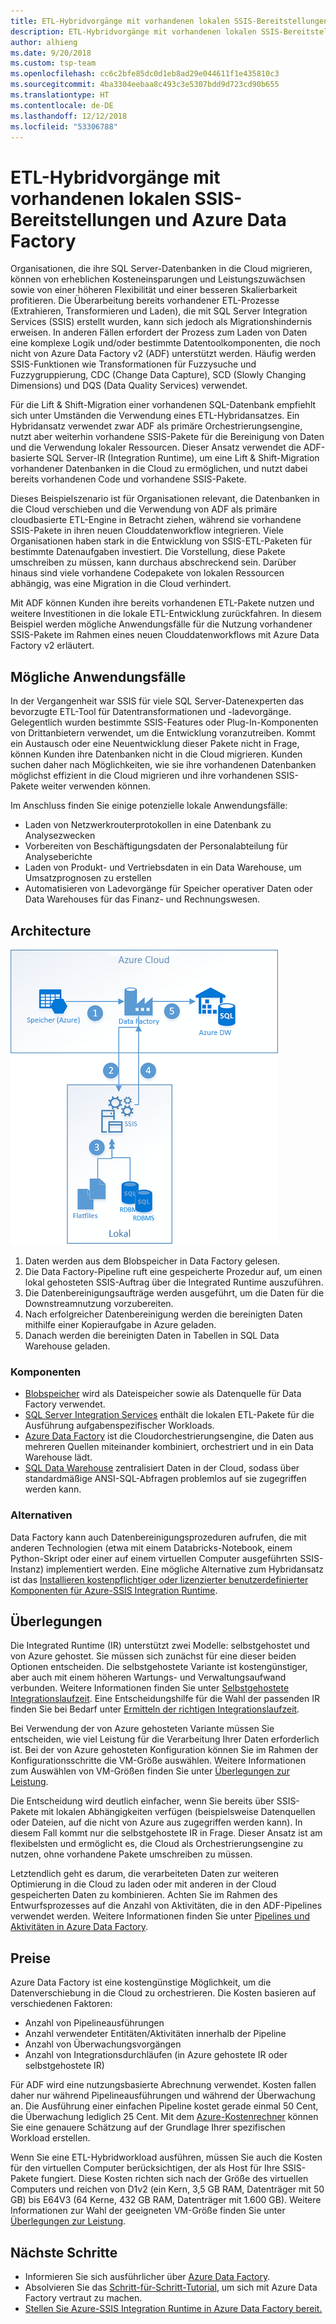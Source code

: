 ```yaml
---
title: ETL-Hybridvorgänge mit vorhandenen lokalen SSIS-Bereitstellungen und Azure Data Factory
description: ETL-Hybridvorgänge mit vorhandenen lokalen SSIS-Bereitstellungen (SQL Server Integration Services) und Azure Data Factory
author: alhieng
ms.date: 9/20/2018
ms.custom: tsp-team
ms.openlocfilehash: cc6c2bfe85dc0d1eb8ad29e044611f1e435810c3
ms.sourcegitcommit: 4ba3304eebaa8c493c3e5307bdd9d723cd90b655
ms.translationtype: HT
ms.contentlocale: de-DE
ms.lasthandoff: 12/12/2018
ms.locfileid: "53306788"
---
```

# <a name="hybrid-etl-with-existing-on-premises-ssis-and-azure-data-factory"></a>ETL-Hybridvorgänge mit vorhandenen lokalen SSIS-Bereitstellungen und Azure Data Factory

Organisationen, die ihre SQL Server-Datenbanken in die Cloud migrieren, können von erheblichen Kosteneinsparungen und Leistungszuwächsen sowie von einer höheren Flexibilität und einer besseren Skalierbarkeit profitieren. Die Überarbeitung bereits vorhandener ETL-Prozesse (Extrahieren, Transformieren und Laden), die mit SQL Server Integration Services (SSIS) erstellt wurden, kann sich jedoch als Migrationshindernis erweisen. In anderen Fällen erfordert der Prozess zum Laden von Daten eine komplexe Logik und/oder bestimmte Datentoolkomponenten, die noch nicht von Azure Data Factory v2 (ADF) unterstützt werden. Häufig werden SSIS-Funktionen wie Transformationen für Fuzzysuche und Fuzzygruppierung, CDC (Change Data Capture), SCD (Slowly Changing Dimensions) und DQS (Data Quality Services) verwendet.

Für die Lift & Shift-Migration einer vorhandenen SQL-Datenbank empfiehlt sich unter Umständen die Verwendung eines ETL-Hybridansatzes. Ein Hybridansatz verwendet zwar ADF als primäre Orchestrierungsengine, nutzt aber weiterhin vorhandene SSIS-Pakete für die Bereinigung von Daten und die Verwendung lokaler Ressourcen. Dieser Ansatz verwendet die ADF-basierte SQL Server-IR (Integration Runtime), um eine Lift & Shift-Migration vorhandener Datenbanken in die Cloud zu ermöglichen, und nutzt dabei bereits vorhandenen Code und vorhandene SSIS-Pakete.

Dieses Beispielszenario ist für Organisationen relevant, die Datenbanken in die Cloud verschieben und die Verwendung von ADF als primäre cloudbasierte ETL-Engine in Betracht ziehen, während sie vorhandene SSIS-Pakete in ihren neuen Clouddatenworkflow integrieren. Viele Organisationen haben stark in die Entwicklung von SSIS-ETL-Paketen für bestimmte Datenaufgaben investiert. Die Vorstellung, diese Pakete umschreiben zu müssen, kann durchaus abschreckend sein. Darüber hinaus sind viele vorhandene Codepakete von lokalen Ressourcen abhängig, was eine Migration in die Cloud verhindert.

Mit ADF können Kunden ihre bereits vorhandenen ETL-Pakete nutzen und weitere Investitionen in die lokale ETL-Entwicklung zurückfahren. In diesem Beispiel werden mögliche Anwendungsfälle für die Nutzung vorhandener SSIS-Pakete im Rahmen eines neuen Clouddatenworkflows mit Azure Data Factory v2 erläutert.

## <a name="potential-use-cases"></a>Mögliche Anwendungsfälle

In der Vergangenheit war SSIS für viele SQL Server-Datenexperten das bevorzugte ETL-Tool für Datentransformationen und -ladevorgänge. Gelegentlich wurden bestimmte SSIS-Features oder Plug-In-Komponenten von Drittanbietern verwendet, um die Entwicklung voranzutreiben. Kommt ein Austausch oder eine Neuentwicklung dieser Pakete nicht in Frage, können Kunden ihre Datenbanken nicht in die Cloud migrieren. Kunden suchen daher nach Möglichkeiten, wie sie ihre vorhandenen Datenbanken möglichst effizient in die Cloud migrieren und ihre vorhandenen SSIS-Pakete weiter verwenden können.

Im Anschluss finden Sie einige potenzielle lokale Anwendungsfälle:

* Laden von Netzwerkrouterprotokollen in eine Datenbank zu Analysezwecken
* Vorbereiten von Beschäftigungsdaten der Personalabteilung für Analyseberichte
* Laden von Produkt- und Vertriebsdaten in ein Data Warehouse, um Umsatzprognosen zu erstellen
* Automatisieren von Ladevorgänge für Speicher operativer Daten oder Data Warehouses für das Finanz- und Rechnungswesen.

## <a name="architecture"></a>Architecture

![Übersicht über die Architektur eines ETL-Hybridprozesses mit Azure Data Factory][architecture-diagram]

1. Daten werden aus dem Blobspeicher in Data Factory gelesen.
2. Die Data Factory-Pipeline ruft eine gespeicherte Prozedur auf, um einen lokal gehosteten SSIS-Auftrag über die Integrated Runtime auszuführen.
3. Die Datenbereinigungsaufträge werden ausgeführt, um die Daten für die Downstreamnutzung vorzubereiten.
4. Nach erfolgreicher Datenbereinigung werden die bereinigten Daten mithilfe einer Kopieraufgabe in Azure geladen.
5. Danach werden die bereinigten Daten in Tabellen in SQL Data Warehouse geladen.

### <a name="components"></a>Komponenten

* [Blobspeicher][docs-blob-storage] wird als Dateispeicher sowie als Datenquelle für Data Factory verwendet.
* [SQL Server Integration Services][docs-ssis] enthält die lokalen ETL-Pakete für die Ausführung aufgabenspezifischer Workloads.
* [Azure Data Factory][docs-data-factory] ist die Cloudorchestrierungsengine, die Daten aus mehreren Quellen miteinander kombiniert, orchestriert und in ein Data Warehouse lädt.
* [SQL Data Warehouse][docs-sql-data-warehouse] zentralisiert Daten in der Cloud, sodass über standardmäßige ANSI-SQL-Abfragen problemlos auf sie zugegriffen werden kann.

### <a name="alternatives"></a>Alternativen

Data Factory kann auch Datenbereinigungsprozeduren aufrufen, die mit anderen Technologien (etwa mit einem Databricks-Notebook, einem Python-Skript oder einer auf einem virtuellen Computer ausgeführten SSIS-Instanz) implementiert werden. Eine mögliche Alternative zum Hybridansatz ist das [Installieren kostenpflichtiger oder lizenzierter benutzerdefinierter Komponenten für Azure-SSIS Integration Runtime](/azure/data-factory/how-to-develop-azure-ssis-ir-licensed-components).

## <a name="considerations"></a>Überlegungen

Die Integrated Runtime (IR) unterstützt zwei Modelle: selbstgehostet und von Azure gehostet. Sie müssen sich zunächst für eine dieser beiden Optionen entscheiden. Die selbstgehostete Variante ist kostengünstiger, aber auch mit einem höheren Wartungs- und Verwaltungsaufwand verbunden. Weitere Informationen finden Sie unter [Selbstgehostete Integrationslaufzeit](/azure/data-factory/concepts-integration-runtime#self-hosted-integration-runtime). Eine Entscheidungshilfe für die Wahl der passenden IR finden Sie bei Bedarf unter [Ermitteln der richtigen Integrationslaufzeit](/azure/data-factory/concepts-integration-runtime#determining-which-ir-to-use).

Bei Verwendung der von Azure gehosteten Variante müssen Sie entscheiden, wie viel Leistung für die Verarbeitung Ihrer Daten erforderlich ist. Bei der von Azure gehosteten Konfiguration können Sie im Rahmen der Konfigurationsschritte die VM-Größe auswählen. Weitere Informationen zum Auswählen von VM-Größen finden Sie unter [Überlegungen zur Leistung](/azure/cloud-services/cloud-services-sizes-specs#performance-considerations).

Die Entscheidung wird deutlich einfacher, wenn Sie bereits über SSIS-Pakete mit lokalen Abhängigkeiten verfügen (beispielsweise Datenquellen oder Dateien, auf die nicht von Azure aus zugegriffen werden kann). In diesem Fall kommt nur die selbstgehostete IR in Frage. Dieser Ansatz ist am flexibelsten und ermöglicht es, die Cloud als Orchestrierungsengine zu nutzen, ohne vorhandene Pakete umschreiben zu müssen.

Letztendlich geht es darum, die verarbeiteten Daten zur weiteren Optimierung in die Cloud zu laden oder mit anderen in der Cloud gespeicherten Daten zu kombinieren. Achten Sie im Rahmen des Entwurfsprozesses auf die Anzahl von Aktivitäten, die in den ADF-Pipelines verwendet werden. Weitere Informationen finden Sie unter [Pipelines und Aktivitäten in Azure Data Factory](/azure/data-factory/concepts-pipelines-activities).

## <a name="pricing"></a>Preise

Azure Data Factory ist eine kostengünstige Möglichkeit, um die Datenverschiebung in die Cloud zu orchestrieren. Die Kosten basieren auf verschiedenen Faktoren:

* Anzahl von Pipelineausführungen
* Anzahl verwendeter Entitäten/Aktivitäten innerhalb der Pipeline
* Anzahl von Überwachungsvorgängen
* Anzahl von Integrationsdurchläufen (in Azure gehostete IR oder selbstgehostete IR)

Für ADF wird eine nutzungsbasierte Abrechnung verwendet. Kosten fallen daher nur während Pipelineausführungen und während der Überwachung an. Die Ausführung einer einfachen Pipeline kostet gerade einmal 50 Cent, die Überwachung lediglich 25 Cent. Mit dem [Azure-Kostenrechner](https://azure.microsoft.com/pricing/calculator/) können Sie eine genauere Schätzung auf der Grundlage Ihrer spezifischen Workload erstellen.

Wenn Sie eine ETL-Hybridworkload ausführen, müssen Sie auch die Kosten für den virtuellen Computer berücksichtigen, der als Host für Ihre SSIS-Pakete fungiert. Diese Kosten richten sich nach der Größe des virtuellen Computers und reichen von D1v2 (ein Kern, 3,5 GB RAM, Datenträger mit 50 GB) bis E64V3 (64 Kerne, 432 GB RAM, Datenträger mit 1.600 GB).  Weitere Informationen zur Wahl der geeigneten VM-Größe finden Sie unter [Überlegungen zur Leistung](/azure/cloud-services/cloud-services-sizes-specs#performance-considerations).

## <a name="next-steps"></a>Nächste Schritte

* Informieren Sie sich ausführlicher über [Azure Data Factory](https://azure.microsoft.com/services/data-factory/).
* Absolvieren Sie das [Schritt-für-Schritt-Tutorial](/azure/data-factory/#step-by-step-tutorials), um sich mit Azure Data Factory vertraut zu machen.
* [Stellen Sie Azure-SSIS Integration Runtime in Azure Data Factory bereit.](/azure/data-factory/tutorial-deploy-ssis-packages-azure)

<!-- links -->
[architecture-diagram]: ./media/architecture-diagram-hybrid-etl-with-adf.png
[small-pricing]: https://azure.com/e/
[medium-pricing]: https://azure.com/e/
[large-pricing]: https://azure.com/e/
[availability]: /azure/architecture/checklist/availability
[resource-groups]: /azure/azure-resource-manager/resource-group-overview
[resiliency]: /azure/architecture/resiliency/
[security]: /azure/security/
[scalability]: /azure/architecture/checklist/scalability
[docs-blob-storage]: /azure/storage/blobs/
[docs-data-factory]: /azure/data-factory/introduction
[docs-resource-groups]: /azure/azure-resource-manager/resource-group-overview
[docs-ssis]: /sql/integration-services/sql-server-integration-services
[docs-sql-data-warehouse]: /azure/sql-data-warehouse/sql-data-warehouse-overview-what-is
